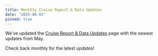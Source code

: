 ```yaml
---
title: Monthly Cruise Report & Data Updates
date: "2025-06-01"
pinned: true
---
```


We’ve updated the [Cruise Report & Data Updates](/cruise-updates) page with the newest updates from May.

Check back monthly for the latest updates!
